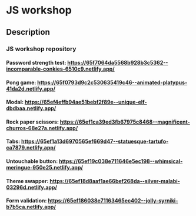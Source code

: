 # JS workshop

## Description

### JS workshop repository

#### Password strength test: https://65f7064da5568b928b3c5362--incomparable-conkies-6510c9.netlify.app/

#### Pong game: https://65f0793d9c2c530635419c46--animated-platypus-41da2d.netlify.app/

#### Modal: https://65ef4effb94ae51bebf2f89e--unique-elf-dbdbaa.netlify.app/

#### Rock paper scissors: https://65ef1ca39ed3fb67975c8468--magnificent-churros-68e27a.netlify.app/

#### Tabs: https://65ef1a13d6970565ef669d47--statuesque-tartufo-ca7879.netlify.app/

#### Untouchable button: https://65ef19c038e711646e5ec198--whimsical-meringue-950e25.netlify.app/

#### Theme swapper: https://65ef18d8aaf1ae66bef268da--silver-malabi-03296d.netlify.app/

#### Form validation: https://65ef186038e71163465ec402--jolly-syrniki-b7b5ca.netlify.app/
